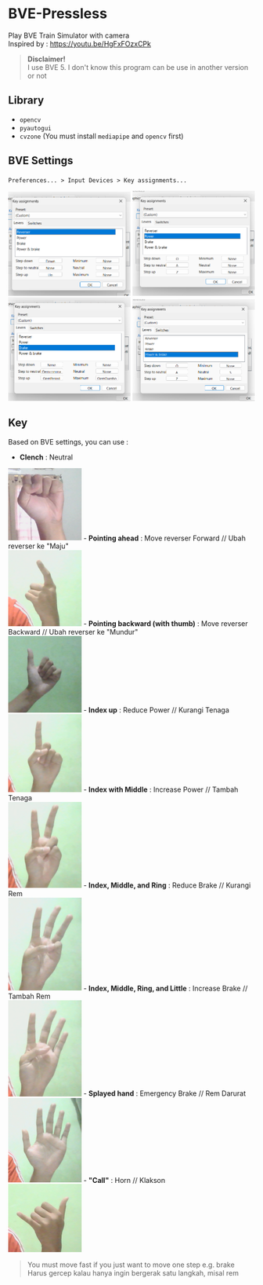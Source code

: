 # BVE-Pressless
Play BVE Train Simulator with camera <br>
Inspired by : https://youtu.be/HgFxFOzxCPk

> <b>Disclaimer!</b><br>
> I use BVE 5. I don't know this program can be use in another version or not

## Library
- `opencv`
- `pyautogui`
- `cvzone` (You must install `mediapipe` and `opencv` first)

## BVE Settings
`Preferences... > Input Devices > Key assignments...`
<div align="center">
    <img src="img/key/bve-key-rev.png" width=250>
    <img src="img/key/bve-key-p.png" width=250>
    <img src="img/key/bve-key-b.png" width=250>
    <img src="img/key/bve-key-p-b.png" width=250>
</div>

## Key
Based on BVE settings, you can use : 
- <b>Clench</b> : Neutral <br>
<img src="img/key/neutral.png" width=150>
- <b>Pointing ahead</b> : Move reverser Forward // Ubah reverser ke "Maju"<br>
<img src="img/key/forward.png" width=150>
- <b>Pointing backward (with thumb)</b> : Move reverser Backward // Ubah reverser ke "Mundur"<br>
<img src="img/key/back.png" width=150>
- <b>Index up</b> : Reduce Power // Kurangi Tenaga <br>
<img src="img/key/red-t.png" width=150>
- <b>Index with Middle</b> : Increase Power // Tambah Tenaga <br>
<img src="img/key/inc-t.png" width=150>
- <b>Index, Middle, and Ring</b> : Reduce Brake // Kurangi Rem <br>
<img src="img/key/red-b.png" width=150>
- <b>Index, Middle, Ring, and Little</b> : Increase Brake // Tambah Rem<br>
<img src="img/key/inc-b.png" width=150>
- <b>Splayed hand</b> : Emergency Brake // Rem Darurat<br>
<img src="img/key/eb.png" width=150>
- <b>"Call"</b> : Horn // Klakson<br>
<img src="img/key/horn.png" width=150>

> You must move fast if you just want to move one step e.g. brake <br>
> Harus gercep kalau hanya ingin bergerak satu langkah, misal rem